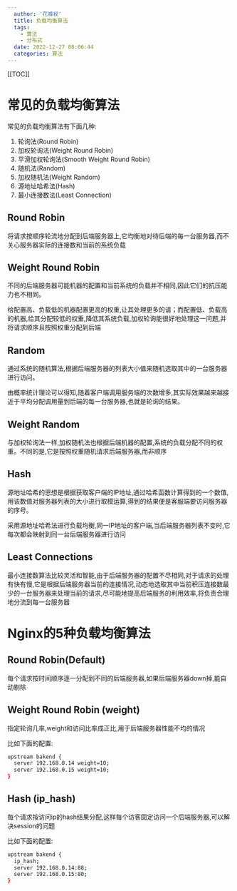 ```yaml
---
  author: '花裤衩'
  title: 负载均衡算法
  tags:
    - 算法
    - 分布式
  date: 2022-12-27 08:06:44
  categories: 算法
---
```


[[TOC]]

# 常见的负载均衡算法

常见的负载均衡算法有下面几种:

1. 轮询法(Round Robin)
2. 加权轮询法(Weight Round Robin)
3. 平滑加权轮询法(Smooth Weight Round Robin)
4. 随机法(Random)
5. 加权随机法(Weight Random)
6. 源地址哈希法(Hash)
7. 最小连接数法(Least Connection)

## Round Robin

将请求按顺序轮流地分配到后端服务器上,它均衡地对待后端的每一台服务器,而不关心服务器实际的连接数和当前的系统负载


## Weight Round Robin

不同的后端服务器可能机器的配置和当前系统的负载并不相同,因此它们的抗压能力也不相同。

给配置高、负载低的机器配置更高的权重,让其处理更多的请；而配置低、负载高的机器,给其分配较低的权重,降低其系统负载,加权轮询能很好地处理这一问题,并将请求顺序且按照权重分配到后端

## Random

通过系统的随机算法,根据后端服务器的列表大小值来随机选取其中的一台服务器进行访问。

由概率统计理论可以得知,随着客户端调用服务端的次数增多,其实际效果越来越接近于平均分配调用量到后端的每一台服务器,也就是轮询的结果。

## Weight Random

与加权轮询法一样,加权随机法也根据后端机器的配置,系统的负载分配不同的权重。不同的是,它是按照权重随机请求后端服务器,而非顺序

## Hash

源地址哈希的思想是根据获取客户端的IP地址,通过哈希函数计算得到的一个数值,用该数值对服务器列表的大小进行取模运算,得到的结果便是客服端要访问服务器的序号。

采用源地址哈希法进行负载均衡,同一IP地址的客户端,当后端服务器列表不变时,它每次都会映射到同一台后端服务器进行访问

## Least Connections

最小连接数算法比较灵活和智能,由于后端服务器的配置不尽相同,对于请求的处理有快有慢,它是根据后端服务器当前的连接情况,动态地选取其中当前积压连接数最少的一台服务器来处理当前的请求,尽可能地提高后端服务的利用效率,将负责合理地分流到每一台服务器

# Nginx的5种负载均衡算法

## Round Robin(Default)

每个请求按时间顺序逐一分配到不同的后端服务器,如果后端服务器down掉,能自动剔除

## Weight Round Robin (weight)

指定轮询几率,weight和访问比率成正比,用于后端服务器性能不均的情况

比如下面的配置:

```sh
upstream bakend {  
  server 192.168.0.14 weight=10;  
  server 192.168.0.15 weight=10;  
}
```

## Hash (ip_hash)

每个请求按访问ip的hash结果分配,这样每个访客固定访问一个后端服务器,可以解决session的问题

比如下面的配置:

```sh
upstream bakend {  
  ip_hash;  
  server 192.168.0.14:88;  
  server 192.168.0.15:80;  
}
```

